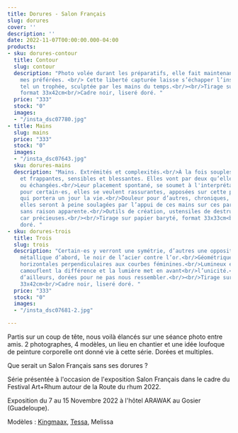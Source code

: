 ```yaml
---
title: Dorures - Salon Français
slug: dorures
cover: ''
description: ''
date: 2022-11-07T00:00:00.000-04:00
products:
- sku: dorures-contour
  title: Contour
  slug: contour
  description: "Photo volée durant les préparatifs, elle fait maintenant partie de
    mes préférées. <br/> Cette liberté capturée laisse s’échapper l’insouciance du naturel.<br/>Dorée,
    tel un trophée, sculptée par les mains du temps.<br/><br/>Tirage sur papier baryté,
    format 33x42cm<br/>Cadre noir, liseré doré. "
  price: "333"
  stock: "0"
  images:
  - "/insta_dsc07780.jpg"
- title: Mains
  slug: mains
  price: "333"
  stock: "0"
  images:
  - "/insta_dsc07643.jpg"
  sku: dorures-mains
  description: "Mains. Extrémités et complexités.<br/>À la fois souples et rigides, douces
    et frappantes, sensibles et blessantes. Elles vont par deux qu’elles soient nôtres
    ou échangées.<br/>Leur placement spontané, se soumet à l'interprétation:<br/>Chaleur
    pour certain·es, elles se veulent rassurantes, apposées sur cette partie discrète
    qui portera un jour la vie.<br/>Douleur pour d’autres, chroniques, incomprises, banalisées,
    elles seront à peine soulagées par l’appui de ces mains sur ces parties qui dysfonctionnent
    sans raison apparente.<br/>Outils de création, ustensiles de destruction. Dorées,
    car précieuses.<br/><br/>Tirage sur papier baryté, format 33x33cm<br/>Cadre noir, liseré
    doré. "
- sku: dorures-trois
  title: Trois
  slug: trois
  description: "Certain·es y verront une symétrie, d’autres une opposition.<br/>Un contraste,
    métallique d’abord, le noir de l’acier contre l’or.<br/>Géométrique ensuite, lignes
    horizontales perpendiculaires aux courbes féminines.<br/>Lumineux enfin, les ombres
    camouflent la différence et la lumière met en avant<br/>l’unicité.<br/>Trois êtres venu·es
    d’ailleurs, dorées pour ne pas nous ressembler.<br/><br/>Tirage sur papier baryté, format
    33x42cm<br/>Cadre noir, liseré doré. "
  price: "333"
  stock: "0"
  images:
  - "/insta_dsc07681-2.jpg"

---
```

Partis sur un coup de tête, nous voilà élancés sur une séance photo entre amis. 2 photographes, 4 modèles, un lieu en chantier et une idée loufoque de peinture corporelle ont donné vie à cette série. Dorées et multiples.

Que serait un Salon Français sans ses dorures ?

Série présentée  à l'occasion de l'exposition Salon Français dans le cadre du Festival Art+Rhum autour de la Route du rhum 2022.

Exposition du 7 au 15 Novembre 2022 à l'hôtel ARAWAK au Gosier (Guadeloupe).

Modèles : [Kingmaax](https://www.instagram.com/kingmaaax_/), [Tessa](https://www.instagram.com/tessanaime), Melissa
